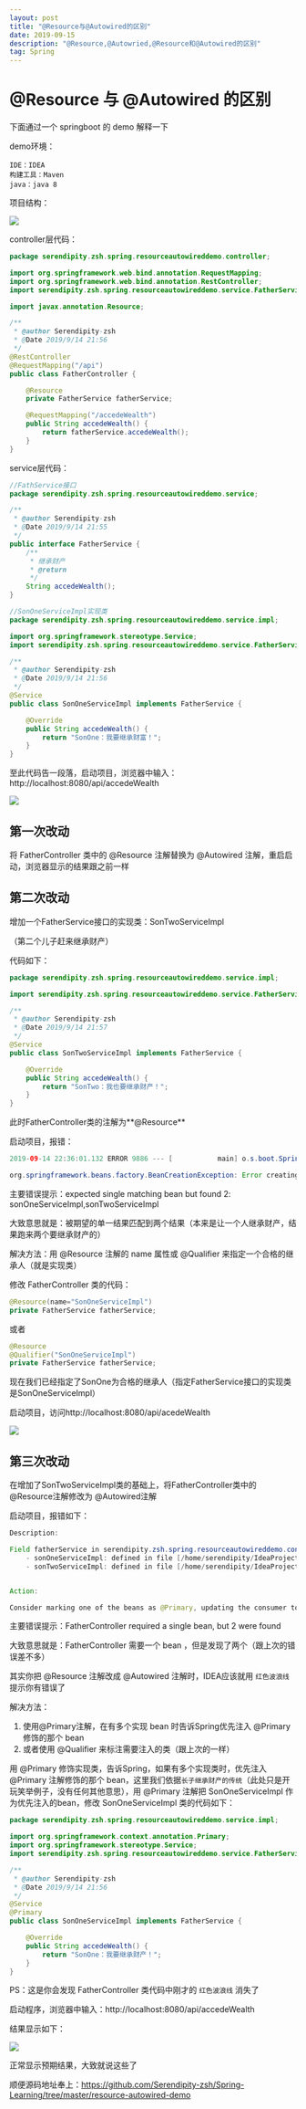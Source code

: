 ```yaml
---
layout: post
title: "@Resource与@Autowired的区别"
date: 2019-09-15
description: "@Resource,@Autowried,@Resource和@Autowired的区别"
tag: Spring
---
```


# @Resource 与 @Autowired 的区别

下面通过一个 springboot 的 demo 解释一下

demo环境：

```
IDE：IDEA
构建工具：Maven
java：java 8
```

项目结构：

<img src="/images/posts/Resource/project.png"/>

controller层代码：

```java
package serendipity.zsh.spring.resourceautowireddemo.controller;

import org.springframework.web.bind.annotation.RequestMapping;
import org.springframework.web.bind.annotation.RestController;
import serendipity.zsh.spring.resourceautowireddemo.service.FatherService;

import javax.annotation.Resource;

/**
 * @author Serendipity-zsh
 * @Date 2019/9/14 21:56
 */
@RestController
@RequestMapping("/api")
public class FatherController {

    @Resource
    private FatherService fatherService;

    @RequestMapping("/accedeWealth")
    public String accedeWealth() {
        return fatherService.accedeWealth();
    }
}
```

service层代码：

```java
//FathService接口
package serendipity.zsh.spring.resourceautowireddemo.service;

/**
 * @author Serendipity-zsh
 * @Date 2019/9/14 21:55
 */
public interface FatherService {
    /**
     * 继承财产
     * @return
     */
    String accedeWealth();
}
```

```java
//SonOneServiceImpl实现类
package serendipity.zsh.spring.resourceautowireddemo.service.impl;

import org.springframework.stereotype.Service;
import serendipity.zsh.spring.resourceautowireddemo.service.FatherService;

/**
 * @author Serendipity-zsh
 * @Date 2019/9/14 21:56
 */
@Service
public class SonOneServiceImpl implements FatherService {

    @Override
    public String accedeWealth() {
        return "SonOne：我要继承财富！";
    }
}

```

至此代码告一段落，启动项目，浏览器中输入：http://localhost:8080/api/accedeWealth

<img src="/images/posts/Resource/result.png"/>



## 第一次改动

将 FatherController 类中的 @Resource 注解替换为 @Autowired 注解，重启启动，浏览器显示的结果跟之前一样



## 第二次改动

增加一个FatherService接口的实现类：SonTwoServiceImpl

（第二个儿子赶来继承财产）

代码如下：

```java
package serendipity.zsh.spring.resourceautowireddemo.service.impl;

import serendipity.zsh.spring.resourceautowireddemo.service.FatherService;

/**
 * @author Serendipity-zsh
 * @Date 2019/9/14 21:57
 */
@Service
public class SonTwoServiceImpl implements FatherService {

    @Override
    public String accedeWealth() {
        return "SonTwo：我也要继承财产！";
    }
}
```

此时FatherController类的注解为**@Resource**

启动项目，报错：

```java
2019-09-14 22:36:01.132 ERROR 9886 --- [           main] o.s.boot.SpringApplication               : Application run failed

org.springframework.beans.factory.BeanCreationException: Error creating bean with name 'fatherController': Injection of resource dependencies failed; nested exception is org.springframework.beans.factory.NoUniqueBeanDefinitionException: No qualifying bean of type 'serendipity.zsh.spring.resourceautowireddemo.service.FatherService' available: expected single matching bean but found 2: sonOneServiceImpl,sonTwoServiceImpl
```

主要错误提示：expected single matching bean but found 2: sonOneServiceImpl,sonTwoServiceImpl

大致意思就是：被期望的单一结果匹配到两个结果（本来是让一个人继承财产，结果跑来两个要继承财产的）

解决方法：用 @Resource 注解的 name 属性或 @Qualifier 来指定一个合格的继承人（就是实现类）

修改 FatherController 类的代码：

```java
@Resource(name="SonOneServiceImpl")
private FatherService fatherService;
```

或者

```java
@Resource
@Qualifier("SonOneServiceImpl")
private FatherService fatherService;
```

现在我们已经指定了SonOne为合格的继承人（指定FatherService接口的实现类是SonOneServiceImpl）

启动项目，访问http://localhost:8080/api/acedeWealth

<img src="/images/posts/Resource/result.png"/>

## 第三次改动

在增加了SonTwoServiceImpl类的基础上，将FatherController类中的 @Resource注解修改为 @Autowired注解

启动项目，报错如下：

```java
Description:

Field fatherService in serendipity.zsh.spring.resourceautowireddemo.controller.FatherController required a single bean, but 2 were found:
	- sonOneServiceImpl: defined in file [/home/serendipity/IdeaProjects/Spring-Learning/resource-autowired-demo/target/classes/serendipity/zsh/spring/resourceautowireddemo/service/impl/SonOneServiceImpl.class]
	- sonTwoServiceImpl: defined in file [/home/serendipity/IdeaProjects/Spring-Learning/resource-autowired-demo/target/classes/serendipity/zsh/spring/resourceautowireddemo/service/impl/SonTwoServiceImpl.class]


Action:

Consider marking one of the beans as @Primary, updating the consumer to accept multiple beans, or using @Qualifier to identify the bean that should be consumed
```

主要错误提示：FatherController required a single bean, but 2 were found

大致意思就是：FatherController 需要一个 bean ，但是发现了两个（跟上次的错误差不多）

其实你把 @Resource 注解改成 @Autowired 注解时，IDEA应该就用 `红色波浪线` 提示你有错误了

解决方法：

1. 使用@Primary注解，在有多个实现 bean 时告诉Spring优先注入 @Primary 修饰的那个 bean 
2. 或者使用 @Qualifier 来标注需要注入的类（跟上次的一样）

用 @Primary 修饰实现类，告诉Spring，如果有多个实现类时，优先注入 @Primary 注解修饰的那个 bean，这里我们依据`长子继承财产的传统`（此处只是开玩笑举例子，没有任何其他意思），用 @Primary 注解把 SonOneServiceImpl 作为优先注入的bean，修改 SonOneServiceImpl 类的代码如下：

```java
package serendipity.zsh.spring.resourceautowireddemo.service.impl;

import org.springframework.context.annotation.Primary;
import org.springframework.stereotype.Service;
import serendipity.zsh.spring.resourceautowireddemo.service.FatherService;

/**
 * @author Serendipity-zsh
 * @Date 2019/9/14 21:56
 */
@Service
@Primary
public class SonOneServiceImpl implements FatherService {

    @Override
    public String accedeWealth() {
        return "SonOne：我要继承财产！";
    }
}
```

PS：这是你会发现 FatherController 类代码中刚才的 `红色波浪线` 消失了

启动程序，浏览器中输入：http://localhost:8080/api/accedeWealth

结果显示如下：

<img src="/images/posts/Resource/result.png"/>

正常显示预期结果，大致就说这些了

顺便源码地址奉上：https://github.com/Serendipity-zsh/Spring-Learning/tree/master/resource-autowired-demo